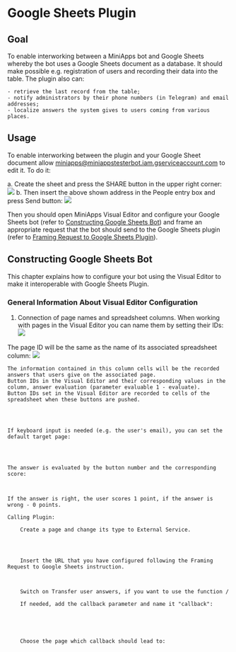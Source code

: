 # Google Sheets Plugin
## Goal

To enable interworking between a MiniApps bot and Google Sheets whereby the bot uses a Google Sheets document as a database. It should make possible e.g. registration of users and recording their data into the table. The plugin also can:

    - retrieve the last record from the table;
    - notify administrators by their phone numbers (in Telegram) and email addresses;
    - localize answers the system gives to users coming from various places.

## Usage

To enable interworking between the plugin and your Google Sheet document allow miniapps@miniappstesterbot.iam.gserviceaccount.com to edit it. To do it:

a. Create the sheet and press the SHARE button in the upper right corner:
![](https://i.imgur.com/lEjAFXd.png)
b. Then insert the above shown address in the People entry box and press Send button:
![](https://i.imgur.com/X8rP7vb.png)

Then you should open MiniApps Visual Editor and configure your Google Sheets bot (refer to [Constructing Google Sheets Bot]()) and frame an appropriate request that the bot should send to the Google Sheets plugin (refer to [Framing Request to Google Sheets Plugin]()).

## Constructing Google Sheets Bot

This chapter explains how to configure your bot using the Visual Editor to make it interoperable with Google Sheets Plugin.

### General Information About Visual Editor Configuration

1. Connection of page names and spreadsheet columns.
When working with pages in the Visual Editor you can name them by setting their IDs:
![](https://i.imgur.com/KH6uHEc.png)

The page ID will be the same as the name of its associated spreadsheet column:
![](https://i.imgur.com/wlm427f.png)

    The information contained in this column cells will be the recorded answers that users give on the associated page.
    Button IDs in the Visual Editor and their corresponding values in the column, answer evaluation (parameter evaluable 1 - evaluate).
    Button IDs set in the Visual Editor are recorded to cells of the spreadsheet when these buttons are pushed.




    If keyboard input is needed (e.g. the user's email), you can set the default target page:




    The answer is evaluated by the button number and the corresponding score:



    If the answer is right, the user scores 1 point, if the answer is wrong - 0 points.

    Calling Plugin:

        Create a page and change its type to External Service.




        Insert the URL that you have configured following the Framing Request to Google Sheets instruction.



        Switch on Transfer user answers, if you want to use the function /

        If needed, add the callback parameter and name it "callback":





        Choose the page which callback should lead to:

